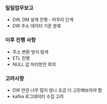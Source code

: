 ### 일일업무보고
- DW, DM 설계 진행 - 마무리 단계
- DW 주소 데이터 기준 분류

### 이후 진행 사항
- 주소 변환 방식 탐색
- ETL 진행
- NULL 값 처리방안 회의

### 고려사항
- DW 연관 너무 많지 않나 조금 더 고민해보아야 함
- kafka 로그데이터 수집 고려